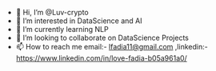- 👋 Hi, I’m @Luv-crypto
- 👀 I’m interested in DataScience and AI
- 🌱 I’m currently learning NLP
- 💞️ I’m looking to collaborate on DataScience Projects
- 📫 How to reach me email:- lfadia11@gmail.com ,linkedin:-https://www.linkedin.com/in/love-fadia-b05a961a0/
<!---
Luv-crypto/Luv-crypto is a ✨ special ✨ repository because its `README.md` (this file) appears on your GitHub profile.
You can click the Preview link to take a look at your changes.
--->
